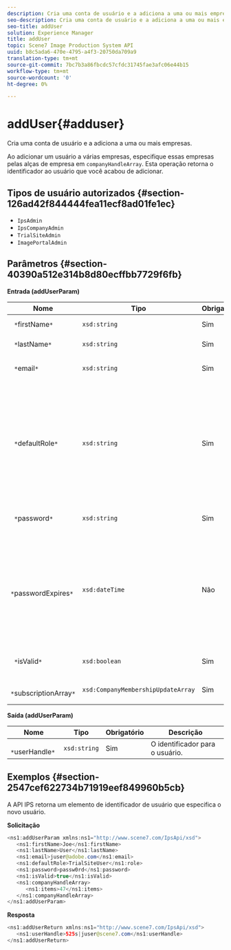 ```yaml
---
description: Cria uma conta de usuário e a adiciona a uma ou mais empresas.
seo-description: Cria uma conta de usuário e a adiciona a uma ou mais empresas.
seo-title: addUser
solution: Experience Manager
title: addUser
topic: Scene7 Image Production System API
uuid: b8c5ada6-470e-4795-a4f3-20750da709a9
translation-type: tm+mt
source-git-commit: 7bc7b3a86fbcdc57cfdc31745fae3afc06e44b15
workflow-type: tm+mt
source-wordcount: '0'
ht-degree: 0%

---
```



# addUser{#adduser}

Cria uma conta de usuário e a adiciona a uma ou mais empresas.

Ao adicionar um usuário a várias empresas, especifique essas empresas pelas alças de empresa em `companyHandleArray`. Esta operação retorna o identificador ao usuário que você acabou de adicionar.

## Tipos de usuário autorizados {#section-126ad42f844444fea11ecf8ad01fe1ec}

* `IpsAdmin`
* `IpsCompanyAdmin`
* `TrialSiteAdmin`
* `ImagePortalAdmin`

## Parâmetros {#section-40390a512e314b8d80ecffbb7729f6fb}

**Entrada (addUserParam)**

| Nome | Tipo | Obrigatório | Descrição |
|---|---|---|---|
| ` *`firstName`*` | `xsd:string` | Sim | O nome do usuário. |
| ` *`lastName`*` | `xsd:string` | Sim | O sobrenome do usuário. |
| ` *`email`*` | `xsd:string` | Sim | O endereço de email do usuário. |
| ` *`defaultRole`*` | `xsd:string` | Sim | Define a função de um usuário em cada empresa à qual ele pertence. Entretanto, observe que a função `IpsAdmin` substitui outras configurações por empresa. |
| ` *`password`*` | `xsd:string` | Sim | Define a senha do usuário |
| ` *`passwordExpires`*` | `xsd:dateTime` | Não | Define o período de expiração da senha. Forneça o fuso horário ao transmitir a solicitação. Os fusos horários são ajustados para Hora central. |
| ` *`isValid`*` | `xsd:boolean` | Sim | Determina se o usuário é válido. |
| ` *`subscriptionArray`*` | `xsd:CompanyMembershipUpdateArray` | Sim | Uma matriz de alças de empresa. |

**Saída (addUserParam)**

| Nome | Tipo | Obrigatório | Descrição |
|---|---|---|---|
| ` *`userHandle`*` | `xsd:string` | Sim | O identificador para o usuário. |

## Exemplos {#section-2547cef622734b71919eef849960b5cb}

A API IPS retorna um elemento de identificador de usuário que especifica o novo usuário.

**Solicitação**

```java
<ns1:addUserParam xmlns:ns1="http://www.scene7.com/IpsApi/xsd">
   <ns1:firstName>Joe</ns1:firstName>
   <ns1:lastName>User</ns1:lastName>
   <ns1:email>juser@adobe.com</ns1:email>
   <ns1:defaultRole>TrialSiteUser</ns1:role>
   <ns1:password>passw0rd</ns1:password>
   <ns1:isValid>true</ns1:isValid>
   <ns1:companyHandleArray>
      <ns1:items>47</ns1:items>
   </ns1:companyHandleArray>
</ns1:addUserParam>
```

**Resposta**

```java
<ns1:addUserReturn xmlns:ns1="http://www.scene7.com/IpsApi/xsd">
   <ns1:userHandle>525s|juser@scene7.com</ns1:userHandle>
</ns1:addUserReturn>
```

